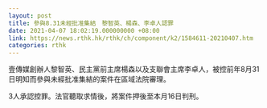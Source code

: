 ```yaml
---
layout: post
title: 參與8.31未經批准集結　黎智英、楊森、李卓人認罪
date: 2021-04-07 18:02:19.000000000 +08:00
link: https://news.rthk.hk/rthk/ch/component/k2/1584611-20210407.htm
categories: rthk
---
```


壹傳媒創辦人黎智英、民主黨前主席楊森以及支聯會主席李卓人，被控前年8月31日明知而參與未經批准集結的案件在區域法院審理。 

3人承認控罪。法官聽取求情後，將案件押後至本月16日判刑。
